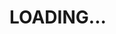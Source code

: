     
<html lang="en">
    <head>
        <title>Interactive ICARUS</title>
        <meta charset="utf-8" name="viewport" content="width-device-width initial-scale-1"/>
        <!-- JavaScript required libraries -->
        <script src="https://d3js.org/d3.v3.min.js"></script>
        <script src="https://d3js.org/topojson.v0.min.js"></script>
        <!-- Bootstrap & jQuery -->
        <script src="https://code.jquery.com/jquery-3.3.1.slim.min.js" integrity="sha384-q8i/X+965DzO0rT7abK41JStQIAqVgRVzpbzo5smXKp4YfRvH+8abtTE1Pi6jizo" crossorigin="anonymous"></script>
        <script src="https://cdnjs.cloudflare.com/ajax/libs/popper.js/1.14.7/umd/popper.min.js" integrity="sha384-UO2eT0CpHqdSJQ6hJty5KVphtPhzWj9WO1clHTMGa3JDZwrnQq4sF86dIHNDz0W1" crossorigin="anonymous"></script>
        <link rel="stylesheet" href="https://stackpath.bootstrapcdn.com/bootstrap/4.3.1/css/bootstrap.min.css" integrity="sha384-ggOyR0iXCbMQv3Xipma34MD+dH/1fQ784/j6cY/iJTQUOhcWr7x9JvoRxT2MZw1T" crossorigin="anonymous">
        <script src="https://stackpath.bootstrapcdn.com/bootstrap/4.3.1/js/bootstrap.min.js" integrity="sha384-JjSmVgyd0p3pXB1rRibZUAYoIIy6OrQ6VrjIEaFf/nJGzIxFDsf4x0xIM+B07jRM" crossorigin="anonymous"></script>
        <!-- Loading Screen Script -->
        <script type="text/javascript">
            $(document).ready(function(){
                var counter = 0;
                var a = setInterval(function(){
                    //document.getElementById("count").textContent = a;
                    counter++;
                    if(counter == 101){
                        clearInterval(a);
                        $(".loadingFrame").css("display", "none");
                        $(".page").css("display", "block");
                    }
                }, 5);
            });
        </script>
        <!-- Own stylesheet -->
        <link rel="stylesheet" href="styles.css"/>
        <!-- Fonts -->
        <link href="https://fonts.googleapis.com/css?family=Open+Sans" rel="stylesheet">
    </head>
    <body>
        <div class="loadingFrame col-lg-12 col-sm-12">
            <div class="loading col-lg-12 col-sm-12">
                <h1 class="blinker col-lg-12 col-sm-12">LOADING...</h1>
            </div>
        </div>
        <div class="page" style="display: none">
            <div id="section1" class="card">
                <div class="row">
                    <div id="sitename" class="col-sm-12 col-md-12 col-lg-12">
                        <h1>ICARUS</h1>
                        <h3 style="color:turquoise">(Image Classification Algorithm for Road Utility Status)</h3>
                    </div>
                </div>
                <div class="row">
                    <div class="map-container col-sm-12 col-md-12 col-lg-12">
                        <div id="map" class="col-sm-12 col-md-12 col-lg-12">
                        </div>
                    </div>
                </div>
                <div class="row">
                <div id="sidebar" class="col-sm-12 col-md-12 col-lg-12">
                        <h2>DESCRIPTION</h2>
                        <p class="description"> This Map shows results aquired using <a href="https://github.com/taetscher/ICARUS" target="_blank">ICARUS</a>. It is currently a work in progress, hence why the zooming and panning action is still laggy as it can be. Also, please keep in mind that on this map, all of the predictions are shown - while you really can't take any prediction below a confidence of 0.85 too seriously.<br/><br/> 
                        ICARUS is an image classification algorithm which detects asphalt roads in images. Please read a more detailed description over at <a href="https://taetscher.github.io/ICARUS/" target="_blank">ICARUS' standalone website</a>. <br/><br/>
                        Also, feel free to read my Master's Thesis (once it's finished and online I will link it here).<br/><br/>
                        For more about sources of the data used here, or contact information about myself, scroll down.
                        </p>
                    </div>
                </div>
            </div>
            <div id="section3" class="container-fluid">
                <div class="row">
                    <div class="col-sm-12 col-md-12 col-lg-6">
                        <h3>ABOUT THE DATA</h3>
                        <p> The data used to generate this map comes from:<br/><br/>
                            Outputs of <a href="https://github.com/taetscher/ICARUS" target="_blank">ICARUS</a> (prediction confidence) <br/><br/>
                            <a href="https://twitter.com/home?lang=de" target="_blank">Twitter</a> (all of the images that are loaded)<br/><br/>
                            <a href="https://ec.europa.eu/eurostat/de/web/gisco/geodata/reference-data/administrative-units-statistical-units/countries#countries16" target="_blank">EUROSTAT</a> (map base layer)<br/><br/> 
                        </p>
                    </div>
                    <div class="col-sm-12 col-md-12 col-lg-6">
                        <h3>ABOUT THE AUTHOR</h3>
                        <div class="row col-sm-12 col-md-12 col-lg-12">
                            <div class="row col-sm-6 col-md-6 col-lg-12 author">
                                <div class="col-sm-12 col-md-12 col-lg-4">
                                    <div class="image-container">
                                        <img src="dr_eint.png" width="130px" height="130px"/>
                                    </div>   
                                </div>
                                <div class="col-sm-12 col-md-12 col-lg-8">
                                    <h6 class="name">BENJAMIN SCHUEPBACH</h6>
                                    <p>Benjamin is doing a Master's degree in Geography at the University of Bern, Switzerland. His other interests mainly consist of handball and quality banter. He has been to India once.</p>
                                    <p>Coding Languages: mainly Python. <br><a href="mailto:benjamin.schuepbach@students.unibe.ch">Contact me here!</a><br><a href="https://github.com/taetscher" target="_blank">Follow me on GitHub!</a></p>
                                </div>
                            </div>
                        </div>
                    </div>
                </div>
            </div>
            <div class="impressum col-sm-12 col-md-12 col-lg-12">
                <p><strong>Impressum</strong> <br>
                This work is licenced under <a href="https://www.gnu.org/licenses/gpl-3.0.de.html" target="_blank">GNU GENERAL PUBLIC LICENSE
                       Version 3, 29 June 2007</a>.<br>Last Revision: 21.11.2019, 16:41</p>
            </div>
        </div>
        <!-- Script for Visualization-App -->
        <script src="visualization.js"></script>
    </body>
</html>